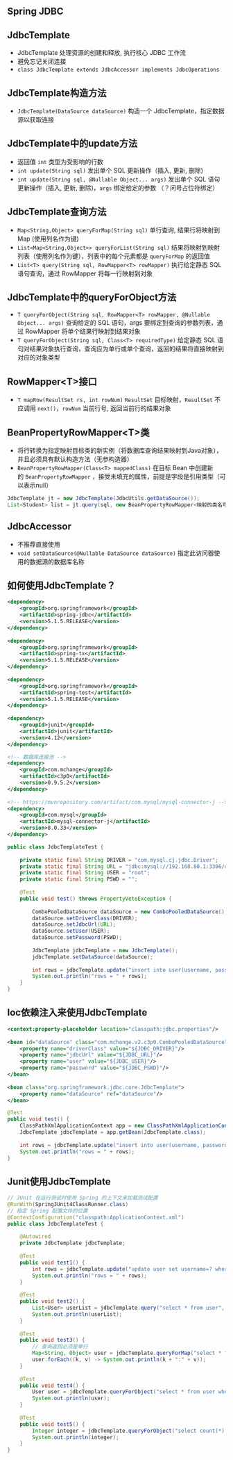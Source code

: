 
## Spring JDBC

## JdbcTemplate

- JdbcTemplate 处理资源的创建和释放, 执行核心 JDBC 工作流
- 避免忘记关闭连接
- `class JdbcTemplate extends JdbcAccessor implements JdbcOperations`

## JdbcTemplate构造方法

- `JdbcTemplate(DataSource dataSource)` 构造一个 JdbcTemplate，指定数据源以获取连接

## JdbcTemplate中的update方法

- 返回值 `int` 类型为受影响的行数
- `int update(String sql)` 发出单个 SQL 更新操作（插入, 更新, 删除)
- `int update(String sql, @Nullable Object... args)` 发出单个 SQL 语句更新操作（插入, 更新, 删除)，`args` 绑定给定的参数 （？问号占位符绑定）

## JdbcTemplate查询方法

- `Map<String,Object> queryForMap(String sql)` 单行查询, 结果行将映射到 Map (使用列名作为键)
- `List<Map<String,Object>> queryForList(String sql)` 结果将映射到映射列表（使用列名作为键），列表中的每个元素都是 `queryForMap` 的返回值
- `List<T> query(String sql, RowMapper<T> rowMapper)` 执行给定静态 SQL 语句查询，通过 RowMapper 将每一行映射到对象

## JdbcTemplate中的queryForObject方法

- `T queryForObject(String sql, RowMapper<T> rowMapper, @Nullable Object... args)` 查询给定的 SQL 语句，args 要绑定到查询的参数列表，通过 RowMapper 将单个结果行映射到结果对象
- `T queryForObject(String sql, Class<T> requiredType)` 给定静态 SQL 语句对结果对象执行查询，查询应为单行或单个查询，返回的结果将直接映射到对应的对象类型 

## RowMapper\<T>接口

- `T mapRow(ResultSet rs, int rowNum)` `ResultSet` 目标映射，`ResultSet` 不应调用 `next()`，`rowNum` 当前行号, 返回当前行的结果对象

## BeanPropertyRowMapper\<T>类

- 将行转换为指定映射目标类的新实例（将数据库查询结果映射到Java对象），并且必须具有默认构造方法（无参构造器）
- `BeanPropertyRowMapper(Class<T> mappedClass)` 在目标 Bean 中创建新的 `BeanPropertyRowMapper` ，接受未填充的属性，前提是字段是引用类型（可以表示null）

```java
JdbcTemplate jt = new JdbcTemplate(JdbcUtils.getDataSource());
List<Student> list = jt.query(sql, new BeanPropertyRowMapper<映射的类名可以不写>(映射的类名.class)); // 不需要对查询数据做变更
```

## JdbcAccessor

- 不推荐直接使用
- `void setDataSource(@Nullable DataSource dataSource)` 指定此访问器使用的数据源的数据库名称

## 如何使用JdbcTemplate？

```xml
<dependency>  
    <groupId>org.springframework</groupId>  
    <artifactId>spring-jdbc</artifactId>  
    <version>5.1.5.RELEASE</version>  
</dependency>  
  
<dependency>  
    <groupId>org.springframework</groupId>  
    <artifactId>spring-tx</artifactId>  
    <version>5.1.5.RELEASE</version>  
</dependency>  
  
<dependency>  
    <groupId>org.springframework</groupId>  
    <artifactId>spring-test</artifactId>  
    <version>5.1.5.RELEASE</version>  
</dependency>  
  
<dependency>  
    <groupId>junit</groupId>  
    <artifactId>junit</artifactId>  
    <version>4.12</version>  
</dependency>  

<!-- 数据库连接池 -->  
<dependency>  
    <groupId>com.mchange</groupId>  
    <artifactId>c3p0</artifactId>  
    <version>0.9.5.2</version>  
</dependency>  
  
<!-- https://mvnrepository.com/artifact/com.mysql/mysql-connector-j -->  
<dependency>  
    <groupId>com.mysql</groupId>  
    <artifactId>mysql-connector-j</artifactId>  
    <version>8.0.33</version>  
</dependency>
```

```java
public class JdbcTemplateTest {  
  
    private static final String DRIVER = "com.mysql.cj.jdbc.Driver";  
    private static final String URL = "jdbc:mysql://192.168.80.1:3306/demo";  
    private static final String USER = "root";  
    private static final String PSWD = "";  
  
    @Test  
    public void test() throws PropertyVetoException {  
     
        ComboPooledDataSource dataSource = new ComboPooledDataSource();  
        dataSource.setDriverClass(DRIVER);  
        dataSource.setJdbcUrl(URL);  
        dataSource.setUser(USER);  
        dataSource.setPassword(PSWD);  
  
        JdbcTemplate jdbcTemplate = new JdbcTemplate();  
        jdbcTemplate.setDataSource(dataSource);  
  
        int rows = jdbcTemplate.update("insert into user(username, password) value (?, ?)", "abincaps", "abc");  
        System.out.println("rows = " + rows);  
    }  
}
```

## Ioc依赖注入来使用JdbcTemplate

```xml
<context:property-placeholder location="classpath:jdbc.properties"/>  
  
<bean id="dataSource" class="com.mchange.v2.c3p0.ComboPooledDataSource">  
    <property name="driverClass" value="${JDBC_DRIVER}"/>  
    <property name="jdbcUrl" value="${JDBC_URL}"/>  
    <property name="user" value="${JDBC_USER}"/>  
    <property name="password" value="${JDBC_PSWD}"/>  
</bean>  
  
<bean class="org.springframework.jdbc.core.JdbcTemplate">  
    <property name="dataSource" ref="dataSource"/>  
</bean>
```

```java
@Test  
public void test() {  
    ClassPathXmlApplicationContext app = new ClassPathXmlApplicationContext("ApplicationContext.xml");  
    JdbcTemplate jdbcTemplate = app.getBean(JdbcTemplate.class);  
    
    int rows = jdbcTemplate.update("insert into user(username, password) value (?, ?)", "abincaps", "abc");  
    System.out.println("rows = " + rows);  
}
```

## Junit使用JdbcTemplate

```java
// JUnit 在运行测试时使用 Spring 的上下文来加载测试配置
@RunWith(SpringJUnit4ClassRunner.class)  
// 指定 Spring 配置文件的位置
@ContextConfiguration("classpath:ApplicationContext.xml")  
public class JdbcTemplateTest {  
  
    @Autowired  
    private JdbcTemplate jdbcTemplate; 
     
    @Test  
    public void test1() {  
        int rows = jdbcTemplate.update("update user set username=? where username=?", "ab", "abincaps");  
        System.out.println("rows = " + rows);  
    }
    
	@Test  
	public void test2() {  
	    List<User> userList = jdbcTemplate.query("select * from user", new BeanPropertyRowMapper<>(User.class));  
	    System.out.println(userList);  
	}
	
	@Test  
	public void test3() { 
		// 查询返回必须是单行
	    Map<String, Object> user = jdbcTemplate.queryForMap("select * from user where id=?", 1);  
		user.forEach((k, v) -> System.out.println(k + ":" + v));
	}
	
	@Test  
	public void test4() {  
	    User user = jdbcTemplate.queryForObject("select * from user where id=?", new BeanPropertyRowMapper<>(User.class), 1);  
	    System.out.println(user);  
	}
	
	@Test  
	public void test5() {  
	    Integer integer = jdbcTemplate.queryForObject("select count(*) from user", Integer.class);  
	    System.out.println(integer);  
	}
}
```

